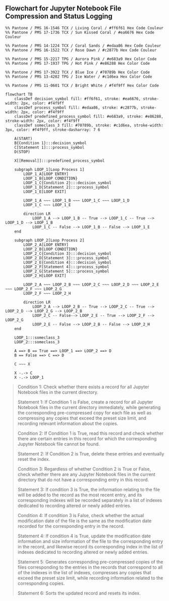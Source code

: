 #

## Flowchart for Jupyter Notebook File Compression and Status Logging

```mermaid
%% Pantone / PMS 16-1546 TCX / Living Coral / #ff6f61 Hex Code Couleur
%% Pantone / PMS 17-1736 TCX / Sun Kissed Coral / #ea6676 Hex Code Couleur

%% Pantone / PMS 14-1224 TCX / Coral Sands / #edaa86 Hex Code Couleur
%% Pantone / PMS 16-1522 TCX / Rose Dawn / #c2877b Hex Code Couleur

%% Pantone / PMS 15-2217 TPG / Aurora Pink / #e683a9 Hex Color Code
%% Pantone / PMS 17-1937 TPG / Hot Pink / #e86288 Hex Color Code

%% Pantone / PMS 17-3922 TCX / Blue Ice / #70789b Hex Color Code
%% Pantone / PMS 13-4202 TPG / Ice Water / #c1d6ea Hex Color Code

%% Pantone / PMS 11-0601 TCX / Bright White / #f4f9ff Hex Color Code

flowchart TB
    classDef decision_symbol fill: #ff6f61, stroke: #ea6676, stroke-width: 2px, color: #f4f9ff
    classDef process_symbol fill: #edaa86, stroke: #c2877b, stroke-width: 2px, color: #f4f9ff
    classDef predefined_process_symbol fill: #e683a9, stroke: #e86288, stroke-width: 2px, color: #f4f9ff
    classDef someclass_3 fill: #70789b, stroke: #c1d6ea, stroke-width: 3px, color: #f4f9ff, stroke-dasharray: 7 6
    
    A(START)
    B{Condition 1}:::decision_symbol
    C[Statement 1]:::process_symbol
    D(STOP)

    X[[Removal]]:::predefined_process_symbol

    subgraph LOOP_1[Loop Process 1]
        LOOP_1_A[LOOP ENTRY]
        LOOP_1_B{LOOP CONDITION}
        LOOP_1_C{Condition 2}:::decision_symbol
        LOOP_1_D[Statement 2]:::process_symbol
        LOOP_1_E[LOOP EXIT]

        LOOP_1_A ~~~ LOOP_1_B ~~~ LOOP_1_C ~~~ LOOP_1_D
        LOOP_1_C ~~~ LOOP_1_E

        direction LR
            LOOP_1_A --> LOOP_1_B -- True --> LOOP_1_C -- True --> LOOP_1_D --> LOOP_1_B
            LOOP_1_C -- False --> LOOP_1_B -- False --> LOOP_1_E
    end

    subgraph LOOP_2[Loop Process 2]
        LOOP_2_A[LOOP ENTRY]
        LOOP_2_B{LOOP CONDITION}
        LOOP_2_C{Condition 3}:::decision_symbol
        LOOP_2_D[Statement 3]:::process_symbol
        LOOP_2_E{Condition 4}:::decision_symbol
        LOOP_2_F[Statement 4]:::process_symbol
        LOOP_2_G[Statement 5]:::process_symbol
        LOOP_2_H[LOOP EXIT]

        LOOP_2_A ~~~ LOOP_2_B ~~~ LOOP_2_C ~~~ LOOP_2_D ~~~ LOOP_2_E ~~~ LOOP_2_F ~~~ LOOP_2_G
        LOOP_2_F ~~~ LOOP_2_H

        direction LR
            LOOP_2_A --> LOOP_2_B -- True --> LOOP_2_C -- True --> LOOP_2_D --> LOOP_2_G --> LOOP_2_B
            LOOP_2_C -- False--> LOOP_2_E -- True --> LOOP_2_F --> LOOP_2_G
            LOOP_2_E -- False --> LOOP_2_B -- False --> LOOP_2_H
    end

    LOOP_1:::someclass_3
    LOOP_2:::someclass_3

    A ==> B == True ==> LOOP_1 ==> LOOP_2 ==> D
    B == False ==> C ==> D

    C ~~~ X
    
    X -.-> C
    X -.-> LOOP_1
```

> Condition 1: Check whether there exists a record for all Jupyter Notebook files in the current directory.
>
> Statement 1: If Condition 1 is False, create a record for all Jupyter Notebook files in the current directory immediately, while generating the corresponding pre-compressed copy for each file as well as compressing any copies that exceed the preset size limit, and recording relevant information about the copies.
>
> Condition 2: If Condition 1 is True, read this record and check whether there are certain entries in this record for which the corresponding Jupyter Notebook file cannot be found.
>
> Statement 2: If Condition 2 is True, delete these entries and eventually reset the index.
>
> Condition 3: Regardless of whether Condition 2 is True or False, check whether there are any Jupyter Notebook files in the current directory that do not have a corresponding entry in this record.
>
> Statement 3: If condition 3 is True, the information relating to the file will be added to the record as the most recent entry, and its corresponding indexes will be recorded separately in a list of indexes dedicated to recording altered or newly added entries.
>
> Condition 4: If condition 3 is False, check whether the actual modification date of the file is the same as the modification date recorded for the corresponding entry in the record.
>
> Statement 4: If condition 4 is True, update the modification date information and size information of the file to the corresponding entry in the record, and likewise record its corresponding index in the list of indexes dedicated to recording altered or newly added entries.
>
> Statement 5: Generates corresponding pre-compressed copies of the files corresponding to the entries in the records that correspond to all of the indexes in the list of indexes, compresses any copies that exceed the preset size limit, while recording information related to the corresponding copies.
>
> Statement 6: Sorts the updated record and resets its index.

